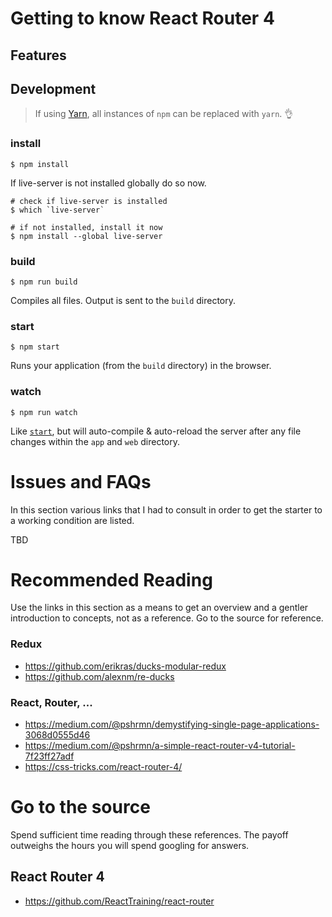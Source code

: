 Getting to know React Router 4
==============================

Features
--------

Development
-----------
> If using [Yarn](https://yarnpkg.com/), all instances of `npm` can be replaced with `yarn`. :ok_hand:

### install
```
$ npm install
```

If live-server is not installed globally do so now.

```
# check if live-server is installed
$ which `live-server`

# if not installed, install it now
$ npm install --global live-server
```

### build
```
$ npm run build
```

Compiles all files. Output is sent to the `build` directory.

### start
```
$ npm start
```
Runs your application (from the `build` directory) in the browser.

### watch
```
$ npm run watch
```

Like [`start`](#start), but will auto-compile & auto-reload the server after any file changes within the `app` and `web` directory.

Issues and FAQs
===============
In this section various links that I had to consult in order to get the starter to a working condition are listed.

TBD

Recommended Reading
===================
Use the links in this section as a means to get an overview and a gentler
introduction to concepts, not as a reference. Go to the source for reference.

### Redux
- https://github.com/erikras/ducks-modular-redux
- https://github.com/alexnm/re-ducks

### React, Router, ...
- https://medium.com/@pshrmn/demystifying-single-page-applications-3068d0555d46
- https://medium.com/@pshrmn/a-simple-react-router-v4-tutorial-7f23ff27adf
- https://css-tricks.com/react-router-4/

Go to the source
================
Spend sufficient time reading through these references. The payoff outweighs the hours you will spend googling for answers.

React Router 4
--------------
- https://github.com/ReactTraining/react-router
